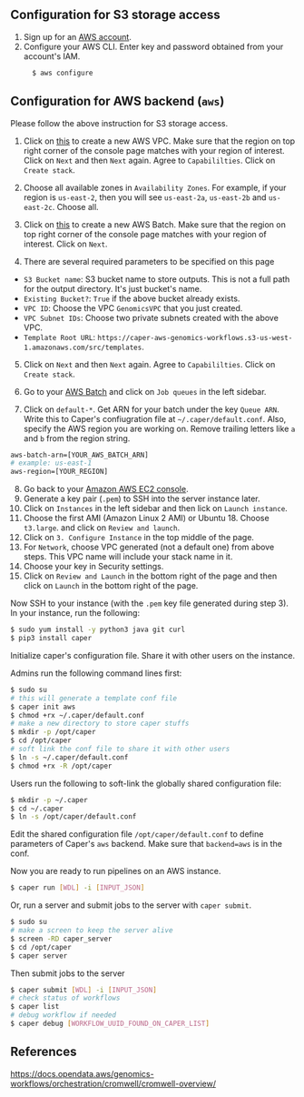 ## Configuration for S3 storage access

1. Sign up for an [AWS account](https://aws.amazon.com/account/).
2. Configure your AWS CLI. Enter key and password obtained from your account's IAM.
    ```bash
      $ aws configure
    ```

## Configuration for AWS backend (`aws`)

Please follow the above instruction for S3 storage access.

1. Click on [this](
https://console.aws.amazon.com/cloudformation/home?#/stacks/new?stackName=GenomicsVPC&templateURL=https://aws-quickstart.s3.amazonaws.com/quickstart-aws-vpc/templates/aws-vpc.template.yaml) to create a new AWS VPC. Make sure that the region on top right corner of the console page matches with your region of interest. Click on `Next` and then `Next` again. Agree to `Capabililties`. Click on `Create stack`.

2. Choose all available zones in `Availability Zones`. For example, if your region is `us-east-2`, then you will see `us-east-2a`, `us-east-2b` and  `us-east-2c`. Choose all.

3. Click on [this](https://console.aws.amazon.com/cloudformation/home?#/stacks/new?stackName=gwfcore&templateURL=https://aws-genomics-workflows.s3.amazonaws.com/src/templates/gwfcore/gwfcore-root.template.yaml) to create a new AWS Batch. Make sure that the region on top right corner of the console page matches with your region of interest. Click on `Next`.

4. There are several required parameters to be specified on this page
- `S3 Bucket name`: S3 bucket name to store outputs. This is not a full path for the output directory. It's just bucket's name.
- `Existing Bucket?`: `True` if the above bucket already exists.
- `VPC ID`: Choose the VPC `GenomicsVPC` that you just created.
- `VPC Subnet IDs`: Choose two private subnets created with the above VPC.
- `Template Root URL`: `https://caper-aws-genomics-workflows.s3-us-west-1.amazonaws.com/src/templates`.

5. Click on `Next` and then `Next` again. Agree to `Capabililties`. Click on `Create stack`.

6. Go to your [AWS Batch](https://console.aws.amazon.com/batch) and click on `Job queues` in the left sidebar.

7. Click on `default-*`. Get ARN for your batch under the key `Queue ARN`. Write this to Caper's confiugration file at `~/.caper/default.conf`. Also, specify the AWS region you are working on. Remove trailing letters like `a` and `b` from the region string.
  ```bash
  aws-batch-arn=[YOUR_AWS_BATCH_ARN]
  # example: us-east-1
  aws-region=[YOUR_REGION]
  ```

8. Go back to your [Amazon AWS EC2 console](https://console.aws.amazon.com/ec2).
9. Generate a key pair (`.pem`) to SSH into the server instance later.
10. Click on `Instances` in the left sidebar and then lick on `Launch instance`.
11. Choose the first AMI (Amazon Linux 2 AMI) or Ubuntu 18. Choose `t3.large`. and click on `Review and launch`.
12. Click on `3. Configure Instance` in the top middle of the page.
13. For `Network`, choose VPC generated (not a default one) from above steps. This VPC name will include your stack name in it.
14. Choose your key in Security settings.
15. Click on `Review and Launch` in the bottom right of the page and then click on `Launch` in the bottom right of the page.

Now SSH to your instance (with the `.pem` key file generated during step 3). In your instance, run the following:

```bash
$ sudo yum install -y python3 java git curl
$ pip3 install caper
```

Initialize caper's configuration file. Share it with other users on the instance.

Admins run the following command lines first:
```bash
$ sudo su
# this will generate a template conf file
$ caper init aws
$ chmod +rx ~/.caper/default.conf
# make a new directory to store caper stuffs
$ mkdir -p /opt/caper
$ cd /opt/caper
# soft link the conf file to share it with other users
$ ln -s ~/.caper/default.conf
$ chmod +rx -R /opt/caper
```

Users run the following to soft-link the globally shared configuration file:
```bash
$ mkdir -p ~/.caper
$ cd ~/.caper
$ ln -s /opt/caper/default.conf
```

Edit the shared configuration file `/opt/caper/default.conf` to define parameters of Caper's `aws` backend. Make sure that `backend=aws` is in the conf.

Now you are ready to run pipelines on an AWS instance.
```bash
$ caper run [WDL] -i [INPUT_JSON]
```

Or, run a server and submit jobs to the server with `caper submit`.
```bash
$ sudo su
# make a screen to keep the server alive
$ screen -RD caper_server
$ cd /opt/caper
$ caper server
```

Then submit jobs to the server
```bash
$ caper submit [WDL] -i [INPUT_JSON]
# check status of workflows
$ caper list
# debug workflow if needed
$ caper debug [WORKFLOW_UUID_FOUND_ON_CAPER_LIST]
```


## References

https://docs.opendata.aws/genomics-workflows/orchestration/cromwell/cromwell-overview/
